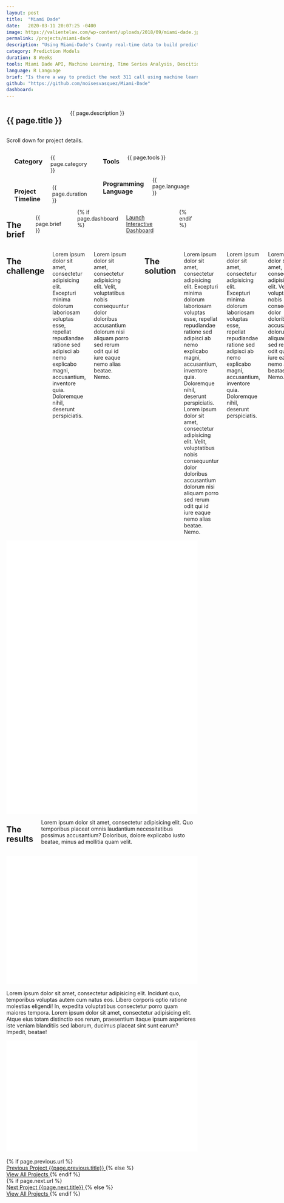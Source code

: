 ```yaml
---
layout: post
title:  "Miami Dade"
date:   2020-03-11 20:07:25 -0400
image: https://valientelaw.com/wp-content/uploads/2018/09/miami-dade.jpg
permalink: /projects/miami-dade
description: "Using Miami-Dade's County real-time data to build prediction models."
category: Prediction Models
duration: 8 Weeks
tools: Miami Dade API, Machine Learning, Time Series Analysis, Descition Tree
language: R Language
brief: "Is there a way to predict the next 311 call using machine learning? It turns out it is. In this project I was able to predict with a 85% accuracy the next 311 call topic, response time, and city"
github: "https://github.com/moisesvasquez/Miami-Dade"
dashboard:
---
```

<div class="case-header">
  <div class="media-wrapper">
    <div class="case-header-image" style="background: linear-gradient(rgba(97,97,97,.6), rgba(97,97,97,.6)), url({{page.image}}) center center no-repeat;background-size: cover;"></div>
    <div class="image-overlay"></div>
  </div>
    <div class="case-title">
      <div class="row">
          <div class="large-8 columns">
            <h2>{{ page.title }} </h2>
            <p>{{ page.description }}</p>
          </div>
      </div>
    </div>
  <p class="action-hint">
    <span class="scroll-down">
      Scroll down for project details.
      <i class="icon-arrows-slim-down"></i>
    </span>
  </p>
</div>
<div class="case-study-content">
    <div class="full">
        <div class="large-6 columns">
          <div class="row">
            <div class="large-5 columns">
              <div class="spacing"></div>
              <h3 class="meta-title">Category</h3>
              <p class="meta-data">{{ page.category }}</p>
            </div>
            <div class="large-7 columns">
              <div class="spacing"></div>
              <h3 class="meta-title">Project Timeline</h3>
              <p class="meta-data">{{ page.duration }}</p>
            </div>
          </div>
          <div class="spacing"></div>
          <div class="row">
            <div class="large-5 columns">
              <h3 class="meta-title">Tools</h3>
              <p class="meta-data">{{ page.tools }}</p>
            </div>
            <div class="large-7 columns">
              <h3 class="meta-title">Programming Language</h3>
              <p class="meta-data">{{ page.language }}</p>
            </div>
          </div>
          <div class="four spacing"></div>
        </div>
        <div class="large-6 columns">
          <h2 class="colored-title">The brief</h2>
          <p class="big-text">{{ page.brief }}</p>
          <div class="spacing"></div>
          {% if page.dashboard %}
          <p>
            <a href="{{ page.dashboard }}" target="_blank" class="boxed button black launch">Launch Interactive Dashboard <i class="icon-arrows-slim-right"></i> </a>
          </p>
          {% endif %}
        </div>
    </div>
    <div class="full light-grey">
        <div class="large-6 columns">
          <h2>The challenge</h2>
          <p>Lorem ipsum dolor sit amet, consectetur adipisicing elit. Excepturi minima dolorum laboriosam voluptas esse, repellat repudiandae ratione sed adipisci ab nemo explicabo magni, accusantium, inventore quia. Doloremque nihil, deserunt perspiciatis.</p>
          <p>Lorem ipsum dolor sit amet, consectetur adipisicing elit. Velit, voluptatibus nobis consequuntur dolor doloribus accusantium dolorum nisi aliquam porro sed rerum odit qui id iure eaque nemo alias beatae. Nemo.</p>
          <div class="four spacing"></div>
          <h2>The solution</h2>
          <p>Lorem ipsum dolor sit amet, consectetur adipisicing elit. Excepturi minima dolorum laboriosam voluptas esse, repellat repudiandae ratione sed adipisci ab nemo explicabo magni, accusantium, inventore quia. Doloremque nihil, deserunt perspiciatis.
          Lorem ipsum dolor sit amet, consectetur adipisicing elit. Velit, voluptatibus nobis consequuntur dolor doloribus accusantium dolorum nisi aliquam porro sed rerum odit qui id iure eaque nemo alias beatae. Nemo.</p>
          <p>Lorem ipsum dolor sit amet, consectetur adipisicing elit. Excepturi minima dolorum laboriosam voluptas esse, repellat repudiandae ratione sed adipisci ab nemo explicabo magni, accusantium, inventore quia. Doloremque nihil, deserunt perspiciatis.</p>
          <p>Lorem ipsum dolor sit amet, consectetur adipisicing elit. Velit, voluptatibus nobis consequuntur dolor doloribus accusantium dolorum nisi aliquam porro sed rerum odit qui id iure eaque nemo alias beatae. Nemo.</p>
          <p>Lorem ipsum dolor sit amet, consectetur adipisicing elit. Excepturi minima dolorum laboriosam voluptas esse, repellat repudiandae ratione sed adipisci ab nemo explicabo magni, accusantium, inventore quia. Doloremque nihil, deserunt perspiciatis.
          Lorem ipsum dolor sit amet, consectetur adipisicing elit. Velit, voluptatibus nobis consequuntur dolor doloribus accusantium dolorum nisi aliquam porro sed rerum odit qui id iure eaque nemo alias beatae. Nemo.</p>
          <p>Lorem ipsum dolor sit amet, consectetur adipisicing elit. Excepturi minima dolorum laboriosam voluptas esse, repellat repudiandae ratione sed adipisci ab nemo explicabo magni, accusantium, inventore quia. Doloremque nihil, deserunt perspiciatis.</p>
          <p>Lorem ipsum dolor sit amet, consectetur adipisicing elit. Velit, voluptatibus nobis consequuntur dolor doloribus accusantium dolorum nisi aliquam porro sed rerum odit qui id iure eaque nemo alias beatae. Nemo.</p>
                    <div class="spacing"></div>
          {% if page.github %}
          <p>
            <a href="{{ page.github }}" class="boxed button black launch"><i class='fa fa-github'></i> View on GitHub</a>
          </p>
          {% endif %}
        </div>
        <div class="large-6 columns">
          <img src="../assets/images/@stock/iphones.png" alt="">
        </div>
    </div>
    <div class="full">
      <div class="large-12 columns">
        <h2>The results</h2>
        <p class="big-text">Lorem ipsum dolor sit amet, consectetur adipisicing elit. Quo temporibus placeat omnis laudantium necessitatibus possimus accusantium? Doloribus, dolore explicabo iusto beatae, minus ad mollitia quam velit.</p>
      </div>
    </div>
    <div class="full colored-bg red">
      <p class="centered-text">
        <img src="../assets/images/@stock/result-1.png" alt="">
      </p>
    </div>
    <div class="full">
      <p class="big-text">Lorem ipsum dolor sit amet, consectetur adipisicing elit. Incidunt quo, temporibus voluptas autem cum natus eos. Libero corporis optio ratione molestias eligendi! In, expedita voluptatibus consectetur porro quam maiores tempora. Lorem ipsum dolor sit amet, consectetur adipisicing elit. Atque eius totam distinctio eos rerum, praesentium itaque ipsum asperiores iste veniam blanditiis sed laborum, ducimus placeat sint sunt earum? Impedit, beatae!
      </p>
    </div>
    <div class="full colored-bg purple">
      <p class="centered-text">
        <img src="../assets/images/@stock/result-2.png" alt="">
      </p>
    </div>
    <!--PAGINATION-->
    <div class="case-nav">
      <div class="large-6 columns">
          <div class="item small-nav previous">
          {% if page.previous.url %}
            <a href="{{page.previous.url}}">
              <div class="circle-wrap">
                <div class="media work-1"></div>
              </div>
              <span class="nav-title">
                <span class="sub-title">
                    Previous Project
                </span>
                <span class="title">
                    {{page.previous.title}}
                </span>
              </span>
            </a>
            {% else %}
            <a href="/projects">
              <div class="circle-wrap">
                <div class="media work-2"></div>
              </div>
              <span class="nav-title">
                <span class="sub-title">
                    View All Projects
                </span>
              </span>
            </a>
            {% endif %}
          </div>
      </div>
      <div class="large-6 columns">
          <div class="item small-nav next">
          {% if page.next.url %}
            <a href="{{page.next.url}}">
              <div class="circle-wrap">
                <div class="media work-2"></div>
              </div>
              <span class="nav-title">
                <span class="sub-title">
                    Next Project
                </span>
                <span class="title">
                    {{page.next.title}}
                </span>
              </span>
            </a>
            {% else %}
            <a href="/projects">
              <div class="circle-wrap">
                <div class="media work-2"></div>
              </div>
              <span class="nav-title">
                <span class="sub-title">
                    View All Projects
                </span>
              </span>
            </a>
            {% endif %}
          </div>
      </div>
    </div>
</div>
<script src="../bower_components/js/jquery/dist/jquery.js"></script>
<script src="../bower_components/js/foundation-sites/dist/assets/js/foundation.js"></script>
<script src="../bower_components/js/countto/jquery.countTo.js"></script>
<script src="../assets/js/jquery.appear.js"></script>
<script src="../assets/js/slick.min.js" type="text/javascript"></script>
<script src="../assets/js/app.js"></script>
</body>
</html>